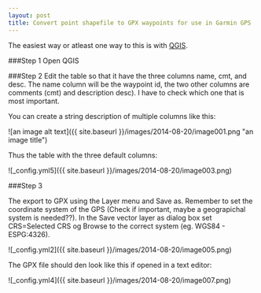 ```yaml
---
layout: post
title: Convert point shapefile to GPX waypoints for use in Garmin GPS
---
```


The easiest way or atleast one way to this is with [QGIS](http://www.qgis.org/).

###Step 1
Open QGIS

###Step 2
Edit the table so that it have the three columns name, cmt, and desc. The name column will be the waypoint id, the two other columns are comments (cmt) and description desc). I have to check which one that is most important.

You can create a string description of multiple columns like this:


![an image alt text]({{ site.baseurl }}/images/2014-08-20/image001.png "an image title")


Thus the table with the three default columns:


![_config.yml5]({{ site.baseurl }}/images/2014-08-20/image003.png)

###Step 3

The export to GPX using the Layer menu and Save as. Remember to set the coordinate system of the GPS (Check if important, maybe a geograpichal system is needed??). In the Save vector layer as dialog box set CRS=Selected CRS og Browse to the correct system (eg. WGS84 -  ESPG:4326).


![_config.yml2]({{ site.baseurl }}/images/2014-08-20/image005.png)

The GPX file should den look like this if opened in a text editor:

![_config.yml4]({{ site.baseurl }}/images/2014-08-20/image007.png)

